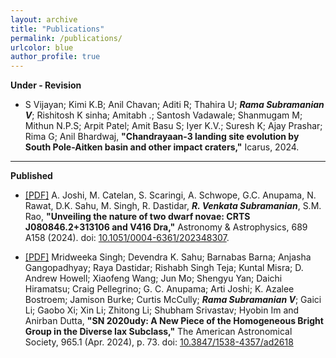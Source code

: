 ```yaml
---
layout: archive
title: "Publications"
permalink: /publications/
urlcolor: blue
author_profile: true
---
```


**Under - Revision**
* S Vijayan; Kimi K.B; Anil Chavan; Aditi R; Thahira U; _**Rama Subramanian V**_; Rishitosh K sinha; Amitabh .; Santosh Vadawale; Shanmugam M; Mithun N.P.S; Arpit Patel; Amit Basu S; Iyer K.V.; Suresh K; Ajay Prashar; Rima G; Anil Bhardwaj, **"Chandrayaan-3 landing site evolution by South Pole-Aitken basin and other impact craters,"** Icarus, 2024.

---

**Published**
* [[PDF]](https://doi.org/10.1051/0004-6361/202348307) A. Joshi, M. Catelan, S. Scaringi, A. Schwope, G.C. Anupama, N. Rawat, D.K. Sahu, M. Singh, R. Dastidar, _**R. Venkata Subramanian**_, S.M. Rao, **"Unveiling the nature of two dwarf novae: CRTS J080846.2+313106 and V416 Dra,"** Astronomy & Astrophysics, 689 A158 (2024). doi: [10.1051/0004-6361/202348307](https://doi.org/10.1051/0004-6361/202348307).
  
* [[PDF]](https://iopscience.iop.org/article/10.3847/1538-4357/ad2618/pdf) Mridweeka Singh; Devendra K. Sahu; Barnabas Barna; Anjasha Gangopadhyay; Raya Dastidar; Rishabh Singh Teja; Kuntal Misra; D. Andrew Howell; Xiaofeng Wang; Jun Mo; Shengyu Yan; Daichi Hiramatsu; Craig Pellegrino; G. C. Anupama; Arti Joshi; K. Azalee Bostroem; Jamison Burke; Curtis McCully; _**Rama Subramanian V**_; Gaici Li; Gaobo Xi; Xin Li; Zhitong Li; Shubham Srivastav; Hyobin Im and Anirban Dutta, **"SN 2020udy: A New Piece of the Homogeneous Bright Group in the Diverse Iax Subclass,"** The American Astronomical Society, 965.1 (Apr. 2024), p. 73. doi: [10.3847/1538-4357/ad2618](https://iopscience.iop.org/article/10.3847/1538-4357/ad2618)
